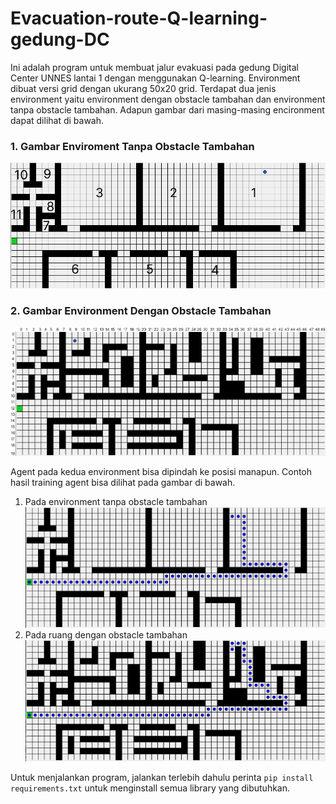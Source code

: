 # Evacuation-route-Q-learning-gedung-DC
Ini adalah program untuk membuat jalur evakuasi pada gedung Digital Center UNNES lantai 1 dengan menggunakan Q-learning. Environment dibuat versi grid dengan ukurang 50x20 grid. Terdapat dua jenis environment yaitu environment dengan obstacle tambahan dan environment tanpa obstacle tambahan. Adapun gambar dari masing-masing encironment dapat dilihat di bawah.

### 1. Gambar Enviroment Tanpa Obstacle Tambahan
![Environment tanpa obstacle tambahan](Result/env_50x20.png)
### 2. Gambar Environment Dengan Obstacle Tambahan
![Environment dengan obstacle tambahan](Result/env_with_additional_obstacle_50x20.png)

Agent pada kedua environment bisa dipindah ke posisi manapun. Contoh hasil training agent bisa dilihat pada gambar di bawah.
1. Pada environment tanpa obstacle tambahan
![Training ruang 1A](Result/Without%20additional%20obstacle/1.%20Ruang%201A/1A.png)
2. Pada ruang dengan obstacle tambahan
![Training ruang 1A dengan osbtacle tambahan](Result/With%20additional%20obstacle/1A/Screenshot_3.png)

Untuk menjalankan program, jalankan terlebih dahulu perinta `pip install requirements.txt` untuk menginstall semua library yang dibutuhkan.

